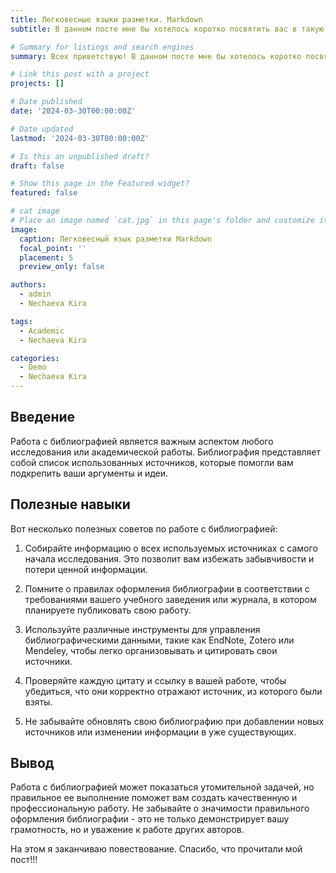 ```yaml
---
title: Легковесные языки разметки. Markdown
subtitle: В данном посте мне бы хотелось коротко посвятить вас в такую тему, как работа с библиографией.

# Summary for listings and search engines
summary: Всех приветствую! В данном посте мне бы хотелось коротко посвятить вас в такую тему, как работа с библиографией.

# Link this post with a project
projects: []

# Date published
date: '2024-03-30T00:00:00Z'

# Date updated
lastmod: '2024-03-30T00:00:00Z'

# Is this an unpublished draft?
draft: false

# Show this page in the Featured widget?
featured: false

# cat image
# Place an image named `cat.jpg` in this page's folder and customize its options here.
image:
  caption: Легковесный язык разметки Markdown
  focal_point: ''
  placement: 5
  preview_only: false

authors:
  - admin
  - Nechaeva Kira

tags:
  - Academic
  - Nechaeva Kira

categories:
  - Demo
  - Nechaeva Kira
---
```

## Введение
Работа с библиографией является важным аспектом любого исследования или академической работы. Библиография представляет собой список использованных источников, которые помогли вам подкрепить ваши аргументы и идеи. 

## Полезные навыки
Вот несколько полезных советов по работе с библиографией:

1. Собирайте информацию о всех используемых источниках с самого начала исследования. Это позволит вам избежать забывчивости и потери ценной информации.

2. Помните о правилах оформления библиографии в соответствии с требованиями вашего учебного заведения или журнала, в котором планируете публиковать свою работу.

3. Используйте различные инструменты для управления библиографическими данными, такие как EndNote, Zotero или Mendeley, чтобы легко организовывать и цитировать свои источники.

4. Проверяйте каждую цитату и ссылку в вашей работе, чтобы убедиться, что они корректно отражают источник, из которого были взяты.

5. Не забывайте обновлять свою библиографию при добавлении новых источников или изменении информации в уже существующих.

## Вывод
Работа с библиографией может показаться утомительной задачей, но правильное ее выполнение поможет вам создать качественную и профессиональную работу. Не забывайте о значимости правильного оформления библиографии - это не только демонстрирует вашу грамотность, но и уважение к работе других авторов.

На этом я заканчиваю повествование. Спасибо, что прочитали мой пост!!!
